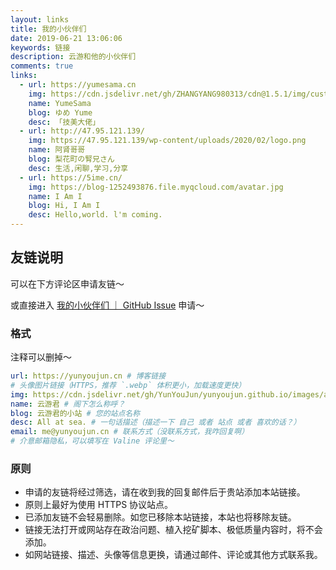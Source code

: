 ```yaml
---
layout: links
title: 我的小伙伴们
date: 2019-06-21 13:06:06
keywords: 链接
description: 云游和他的小伙伴们
comments: true
links:
  - url: https://yumesama.cn
    img: https://cdn.jsdelivr.net/gh/ZHANGYANG980313/cdn@1.5.1/img/custom/avatar.jpg
    name: YumeSama
    blog: ゆめ Yume
    desc: 「技美大佬」
  - url: http://47.95.121.139/
    img: https://47.95.121.139/wp-content/uploads/2020/02/logo.png
    name: 阿肾哥哥
    blog: 梨花町の腎兄さん
    desc: 生活,闲聊,学习,分享
  - url: https://5ime.cn/
    img: https://blog-1252493876.file.myqcloud.com/avatar.jpg
    name: I Am I
    blog: Hi, I Am I
    desc: Hello,world. l'm coming.
---
```


## 友链说明

可以在下方评论区申请友链～

或直接进入 [我的小伙伴们 ｜ GitHub Issue](https://github.com/YunYouJun/yunyoujun.github.io/issues/57) 申请～

### 格式

注释可以删掉～

```yml
url: https://yunyoujun.cn # 博客链接
# 头像图片链接（HTTPS，推荐 `.webp` 体积更小，加载速度更快）
img: https://cdn.jsdelivr.net/gh/YunYouJun/yunyoujun.github.io/images/avatar.webp
name: 云游君 # 阁下怎么称呼？
blog: 云游君的小站 # 您的站点名称
desc: All at sea. # 一句话描述（描述一下 自己 或者 站点 或者 喜欢的话？）
email: me@yunyoujun.cn # 联系方式（没联系方式，我咋回复啊）
# 介意邮箱隐私，可以填写在 Valine 评论里～
```

### 原则

- 申请的友链将经过筛选，请在收到我的回复邮件后于贵站添加本站链接。
- 原则上最好为使用 HTTPS 协议站点。
- 已添加友链不会轻易删除。如您已移除本站链接，本站也将移除友链。
- 链接无法打开或网站存在政治问题、植入挖矿脚本、极低质量内容时，将不会添加。
- 如网站链接、描述、头像等信息更换，请通过邮件、评论或其他方式联系我。

